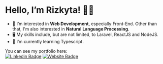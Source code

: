# Hello, I’m Rizkyta! 🙋‍♀️
- 👀 I’m interested in **Web Development**, especially Front-End. Other than that, I'm also interested in **Natural Language Processing**.
- 🖥️ My skills include, but are not limited, to Laravel, ReactJS and NodeJS.
- 🌱 I’m currently learning Typescript.

You can see my portfolio here: <br>
[![Linkedin Badge](https://img.shields.io/badge/-LinkedIn-0e76a8?style=flat-square&logo=Linkedin&logoColor=white)](https://www.linkedin.com/in/rizkyta-shainy-angeline-bb18a7205/)
[![Website Badge](https://img.shields.io/badge/Website-3b5998?style=flat-square&logo=google-chrome&logoColor=white)](https://rizkytasa.netlify.app/)

<!---
rshline/rshline is a ✨ special ✨ repository because its `README.md` (this file) appears on your GitHub profile.
You can click the Preview link to take a look at your changes.
--->
